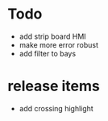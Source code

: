 ﻿# Todo

* add strip board HMI
* make more error robust
* add filter to bays



# release items

* add crossing highlight
